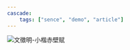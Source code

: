 ```yaml
---
cascade:
    tags: ["sence", "demo", "article"]
---
```


![文徵明-小楷赤壁赋](/.images/_media/home.compress.resize..jpg ':size=100% * 500')

<!-- http://s4m156k8j.hb-bkt.clouddn.com/home.compress.resize..jpg -->
<!-- https://img.wtfu.site/home.compress.resize..jpg -->
<!-- https://vip.helloimg.com/images/2023/11/24/o0EiG9.jpg -->